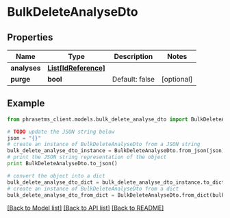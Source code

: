 # BulkDeleteAnalyseDto

## Properties

| Name         | Type                                    | Description    | Notes      |
| ------------ | --------------------------------------- | -------------- | ---------- |
| **analyses** | [**List[IdReference]**](IdReference.md) |                |
| **purge**    | **bool**                                | Default: false | [optional] |

## Example

```python
from phrasetms_client.models.bulk_delete_analyse_dto import BulkDeleteAnalyseDto

# TODO update the JSON string below
json = "{}"
# create an instance of BulkDeleteAnalyseDto from a JSON string
bulk_delete_analyse_dto_instance = BulkDeleteAnalyseDto.from_json(json)
# print the JSON string representation of the object
print BulkDeleteAnalyseDto.to_json()

# convert the object into a dict
bulk_delete_analyse_dto_dict = bulk_delete_analyse_dto_instance.to_dict()
# create an instance of BulkDeleteAnalyseDto from a dict
bulk_delete_analyse_dto_from_dict = BulkDeleteAnalyseDto.from_dict(bulk_delete_analyse_dto_dict)
```

[[Back to Model list]](../README.md#documentation-for-models) [[Back to API list]](../README.md#documentation-for-api-endpoints) [[Back to README]](../README.md)
